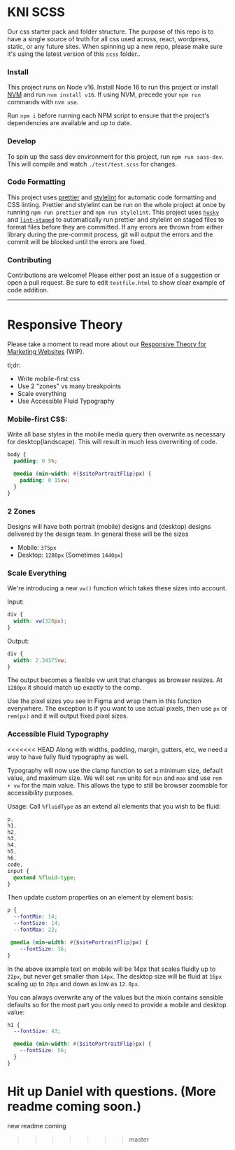 # KNI SCSS

Our css starter pack and folder structure. The purpose of this repo is to have a single source of truth for all css used across, react, wordpress, static, or any future sites. When spinning up a new repo, please make sure it's using the latest version of this `scss` folder..

### Install

This project runs on Node v16. Install Node 16 to run this project or install <a href="https://github.com/nvm-sh/nvm#install--update-script" target="_blank" rel="noopener noreferrer">NVM</a> and run `nvm install v16`. If using NVM, precede your `npm run` commands with `nvm use`.

Run `npm i` before running each NPM script to ensure that the project's dependencies are available and up to date.

### Develop

To spin up the sass dev environment for this project, run `npm run sass-dev`. This will compile and watch `./test/test.scss` for changes.

### Code Formatting

This project uses <a href="https://www.npmjs.com/package/prettier" target="_blank" rel="noopener noreferrer">prettier</a> and <a href="https://www.npmjs.com/package/stylelint" target="_blank" rel="noopener noreferrer">stylelint</a> for automatic code formatting and CSS linting. Prettier and stylelint can be run on the whole project at once by running `npm run prettier` and `npm run stylelint`. This project uses <a href="https://www.npmjs.com/package/husky" target="_blank" rel="noopener noreferrer">`husky`</a> and <a href="https://www.npmjs.com/package/lint-staged" target="_blank" rel="noopener noreferrer">`lint-staged`</a> to automatically run prettier and stylelint on staged files to format files before they are committed. If any errors are thrown from either library during the pre-commit process, git will output the errors and the commit will be blocked until the errors are fixed.

### Contributing

Contributions are welcome! Please either post an issue of a suggestion or open a pull request. Be sure to edit `testfile.html` to show clear example of code addition.

---

# Responsive Theory

Please take a moment to read more about our [Responsive Theory for Marketing Websites](https://docs.google.com/presentation/d/1go0-Oy6ae1wmr7yg-hsaIst86KB05vCQE_vc4dWv8Aw/edit?usp=sharing) (WIP).

tl;dr:

- Write mobile-first css
- Use 2 "zones" vs many breakpoints
- Scale everything
- Use Accessible Fluid Typography

### Mobile-first CSS:

Write all base styles in the mobile media query then overwrite as necessary for desktop(landscape). This will result in much less overwriting of code.

```scss
body {
  padding: 0 5%;

  @media (min-width: #{$sitePortraitFlip}px) {
    padding: 0 15vw;
  }
}
```

### 2 Zones

Designs will have both portrait (mobile) designs and (desktop) designs delivered by the design team. In general these will be the sizes

- Mobile: `375px`
- Desktop: `1280px` (Sometimes `1440px`)

### Scale Everything

We're introducing a new `vw()` function which takes these sizes into account.

Input:

```scss
div {
  width: vw(320px);
}
```

Output:

```scss
div {
  width: 2.34375vw;
}
```

The output becomes a flexible vw unit that changes as browser resizes. At `1280px` it should match up exactly to the comp.

Use the pixel sizes you see in Figma and wrap them in this function everywhere. The exception is if you want to use actual pixels, then use `px` or `rem(px)` and it will output fixed pixel sizes.

### Accessible Fluid Typography

<<<<<<< HEAD Along with widths, padding, margin, gutters, etc, we need a way to have fully fluid typography as well.

Typography will now use the clamp function to set a minimum size, default value, and maximum size. We will set `rem` units for `min` and `max` and use `rem + vw` for the main value. This allows the type to still be browser zoomable for accessibility purposes.

Usage: Call `%fluidType` as an extend all elements that you wish to be fluid:

```scss
p,
h1,
h2,
h3,
h4,
h5,
h6,
code,
input {
  @extend %fluid-type;
}
```

Then update custom properties on an element by element basis:

```scss
p {
  --fontMin: 14;
  --fontSize: 14;
  --fontMax: 22;

 @media (min-width: #{$sitePortraitFlip}px) {
    --fontSize: 16;
}
```

In the above example text on mobile will be 14px that scales fluidly up to `22px`, but never get smaller than `14px`. The desktop size will be fluid at `16px` scaling up to `20px` and down as low as `12.8px`.

You can always overwrite any of the values but the mixin contains sensible defaults so for the most part you only need to provide a mobile and desktop value:

```scss
h1 {
  --fontSize: 43;

  @media (min-width: #{$sitePortraitFlip}px) {
    --fontSize: 56;
  }
}
```

# Hit up Daniel with questions. (More readme coming soon.)

new readme coming

> > > > > > > master
